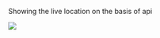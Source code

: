 Showing the live location on the basis of api

<img src="https://res.cloudinary.com/gam1e4by/image/upload/v1617652704/Screenshot_from_2021-04-06_01-19-29_qwjno6.png">